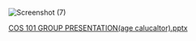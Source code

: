 ![Screenshot (7)](https://github.com/DavidUgborugbo1/COS101-AGECALCULATOR/assets/148887615/458eda46-462a-4b9e-9bf8-06e65dbbdf95)

[COS 101 GROUP PRESENTATION(age calucaltor).pptx](https://github.com/DavidUgborugbo1/COS101-AGECALCULATOR/files/14230689/COS.101.GROUP.PRESENTATION.age.calucaltor.pptx)
